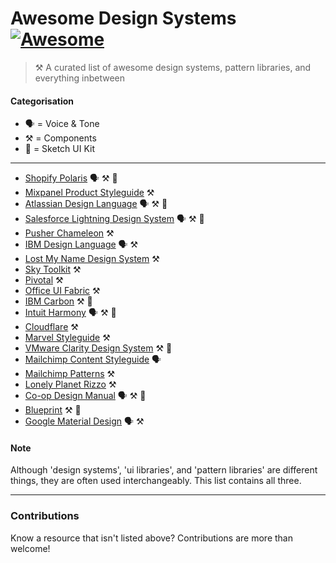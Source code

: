 # Awesome Design Systems [![Awesome](https://cdn.rawgit.com/sindresorhus/awesome/d7305f38d29fed78fa85652e3a63e154dd8e8829/media/badge.svg)](https://github.com/sindresorhus/awesome)

> ⚒ A curated list of awesome design systems, pattern libraries, and everything inbetween

#### Categorisation

- 🗣 = Voice & Tone
- ⚒ = Components
- 🎨 = Sketch UI Kit

- - -

- [Shopify Polaris](https://polaris.shopify.com) 🗣 ⚒ 🎨
- [Mixpanel Product Styleguide](http://mixpanel.github.io/mixpanel-common/examples/style-guide-new) ⚒
- [Atlassian Design Language](https://atlassian.design) 🗣 ⚒ 🎨
- [Salesforce Lightning Design System](https://www.lightningdesignsystem.com) 🗣 ⚒ 🎨
- [Pusher Chameleon](http://pusher.github.io/chameleon/) ⚒
- [IBM Design Language](https://www.ibm.com/design/language/) 🗣 ⚒
- [Lost My Name Design System](http://design-system.lostmy.name/) ⚒
- [Sky Toolkit](https://www.sky.com/toolkit) ⚒
- [Pivotal](http://styleguide.pivotal.io/) ⚒
- [Office UI Fabric](https://dev.office.com/fabric) ⚒
- [IBM Carbon](http://carbondesignsystem.com/) ⚒ 🎨
- [Intuit Harmony](http://harmony.intuit.com/) 🗣 ⚒ 🎨
- [Cloudflare](https://cloudflare.github.io/cf-ui/) ⚒
- [Marvel Styleguide](https://marvelapp.com/styleguide) ⚒
- [VMware Clarity Design System](https://vmware.github.io/clarity/) ⚒ 🎨
- [Mailchimp Content Styleguide](http://styleguide.mailchimp.com/) 🗣
- [Mailchimp Patterns](http://ux.mailchimp.com/patterns) ⚒
- [Lonely Planet Rizzo](http://rizzo.lonelyplanet.com/) ⚒
- [Co-op Design Manual](https://coop-design-manual.herokuapp.com/) 🗣 ⚒ 🎨
- [Blueprint](http://blueprintjs.com/) ⚒ 🎨
- [Google Material Design](https://material.io/) 🗣 ⚒

#### Note

Although 'design systems', 'ui libraries', and 'pattern libraries' are different things, they are often used interchangeably. This list contains all three.

---
### Contributions
Know a resource that isn't listed above? Contributions are more than welcome!
